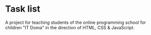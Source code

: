 # Task list

A project for teaching students of the online programming school for children "IT Doma" in the direction of HTML, CSS &amp; JavaScript.
